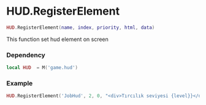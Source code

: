 # HUD.RegisterElement

```lua
HUD.RegisterElement(name, index, priority, html, data)
```
This function set hud element on screen

### Dependency
```lua
local HUD  = M('game.hud')
```


### Example
```lua
HUD.RegisterElement('JobHud', 2, 0, "<div>Tırcılık seviyesi {level}}</div>", {level = 1})
```